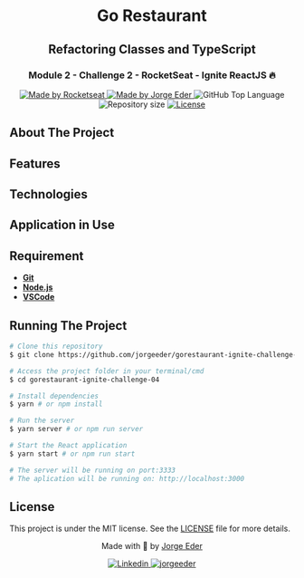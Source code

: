 <div>
  <h1 align="center"> 
  Go Restaurant
  </h1>
  <h2 align="center"> 
  Refactoring Classes and TypeScript
  </h2>
  <h3 align="center"> 
  Module 2 - Challenge 2 - RocketSeat - Ignite ReactJS 🔥
  </h3>

  <p align="center">
    <a href="https://rocketseat.com.br">
      <img alt="Made by Rocketseat" src="https://img.shields.io/badge/made%20by-Rocketseat-blueviolet?style=plastic">
    </a>
    <a href="https://github.com/jorgeeder"> 
      <img alt="Made by Jorge Eder" src="https://img.shields.io/badge/solved%20by-Jorge%20Eder-blueviolet?style=plastic">
    </a>
    <img alt="GitHub Top Language" src="https://img.shields.io/github/languages/top/jorgeeder/gorestaurant-ignite-challenge-04?color=blue&style=plastic">
    <img alt="Repository size" src="https://img.shields.io/github/repo-size/jorgeeder/gorestaurant-ignite-challenge-04?style=plastic"/>
    <a href="https://opensource.org/licenses/MIT">
      <img alt="License" src="https://img.shields.io/badge/license-MIT-brightgreen?style=plastic">
    </a>
  </p>
</div>

## About The Project



## Features



## Technologies



## Application in Use



## Requirement

- **[Git](https://git-scm.com)** 
- **[Node.js](https://nodejs.org/en/)**
- **[VSCode](https://code.visualstudio.com/)**

## Running The Project

```bash
# Clone this repository
$ git clone https://github.com/jorgeeder/gorestaurant-ignite-challenge-04

# Access the project folder in your terminal/cmd
$ cd gorestaurant-ignite-challenge-04

# Install dependencies
$ yarn # or npm install

# Run the server
$ yarn server # or npm run server

# Start the React application
$ yarn start # or npm run start

# The server will be running on port:3333 
# The aplication will be running on: http://localhost:3000
```
## License

This project is under the MIT license. See the [LICENSE](/LICENSE) file for more details.


<div align="center">
  <p> Made with 💜 by <a href="https://github.com/jorgeeder">Jorge Eder</a> </p>
  <p>
    <a href="https://www.linkedin.com/in/jorgeeder/">
      <img alt="Linkedin" src="https://img.shields.io/badge/-Jorge%20Eder-blue?style=plastic&logo=linkedin&link=https://www.linkedin.com/in/jorgeeder/">
    </a>
    <a href = "mailto:jorgeeder.dev@gmail.com">
      <img alt="jorgeeder" src="https://img.shields.io/badge/-jorgeeder.dev@gmail.com-ff512f?style=plastic&logo=Gmail&logoColor=white&link=mailto:jorgeeder.dev@gmail.com">
    </a>
  </p>
</div>
